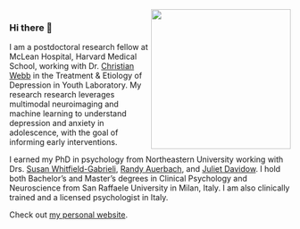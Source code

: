 <img align="right" src="https://github.com/fmorfini/assets_general/blob/main/Francesca_Morfini_my_brain_gif.gif" width="250" />

### Hi there 👋
I am a postdoctoral research fellow at McLean Hospital, Harvard Medical School, working with Dr. [Christian Webb](https://webbslab.com/) in the Treatment & Etiology of Depression in Youth Laboratory. My research research leverages multimodal neuroimaging and machine learning to understand depression and anxiety in adolescence, with the goal of informing early interventions.

I earned my PhD in psychology from Northeastern University working with Drs. [Susan Whitfield-Gabrieli](https://whitfield-gabrieli.sites.northeastern.edu/), [Randy Auerbach](https://www.auerbachlab.com/), and [Juliet Davidow](https://lbdlpsych.sites.northeastern.edu/). I hold both Bachelor’s and Master’s degrees in Clinical Psychology and Neuroscience from San Raffaele University in Milan, Italy. I am also clinically trained and a licensed psychologist in Italy.

Check out [my personal website](https://fmorfini.github.io/).
